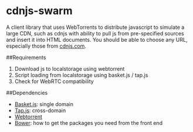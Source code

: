 # cdnjs-swarm

A client library that uses WebTorrents to distribute javascript to simulate a large CDN, such as cdnjs with ability to pull js from pre-specified sources and insert it into HTML documents. You should be able to choose any URL, especially those from [cdnjs.com](https://cdnjs.com).

##Requirements

1. Download js to localstorage using webtorrent
2. Script loading from localstorage using basket.js / tap.js
3. Check for WebRTC compatibility

##Dependencies

* [Basket.js](https://addyosmani.com/basket.js/): single domain
* [Tap.js](https://bkardell.github.io/tap/): cross-domain
* [Webtorrent](https://github.com/feross/webtorrent)
* [Bower](https://bower.io/): how to get the packages you need from the front end

